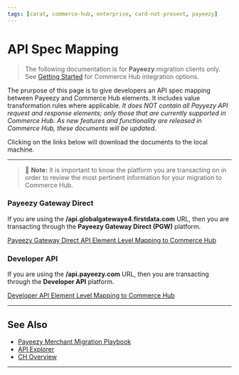 ```yaml
---
tags: [carat, commerce-hub, enterprise, card-not-present, payeezy]
---
```

# API Spec Mapping

<!-- theme: danger -->
>  The following documentation is for **Payeezy** migration clients only. See [Getting Started](?path=docs/Getting-Started/Getting-Started-General.md) for Commerce Hub integration options.

The prurpose of this page is to give developers an API spec mapping between Payeezy and Commerce Hub elements.  It includes value transformation rules where applicable.  _It does NOT contain all Payyezy API request and response elements; only those that are currently supported in Commerce Hub.  As new features and functionality are released in Commerce Hub, these documents will be updated._  

Clicking on the links below will download the documents to the local machine.

---

> :memo: **Note:** It is important to know the platform you are transacting on in order to review the most pertinent information for your migration to Commerce Hub. 

### Payeezy Gateway Direct

If you are using the **/api.globalgatewaye4.firstdata.com** URL, then you are transacting through the **Payeezy Gateway Direct (PGW)** platform.

[Payeezy Gateway Direct API Element Level Mapping to Commerce Hub](?path=/docs/Resources/Guides/Payeezy/Payeezy_Gateway_Direct_Element_Mapping.xlsx)

### Developer API

If you are using the **/api.payeezy.com** URL, then you are transacting through the **Developer API** platform.

[Developer API Element Level Mapping to Commerce Hub](?path=/docs/Resources/Guides/Payeezy/Payeezy_Developer_API_Element_Mapping.xlsx)

---

## See Also

- [Payeezy Merchant Migration Playbook](?path=docs/Resources/Guides/Payeezy/Payeezy-Migration-ExtendedLanding.md)
- [API Explorer](../api/?type=post&path=/payments/v1/charges)
- [CH Overview](?path=docs/Getting-Started/Getting-Started-General.md)



---
